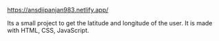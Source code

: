 https://ansdiipanjan983.netlify.app/

Its a small project to get the latitude and longitude of the user. It is made with HTML, CSS, JavaScript.
